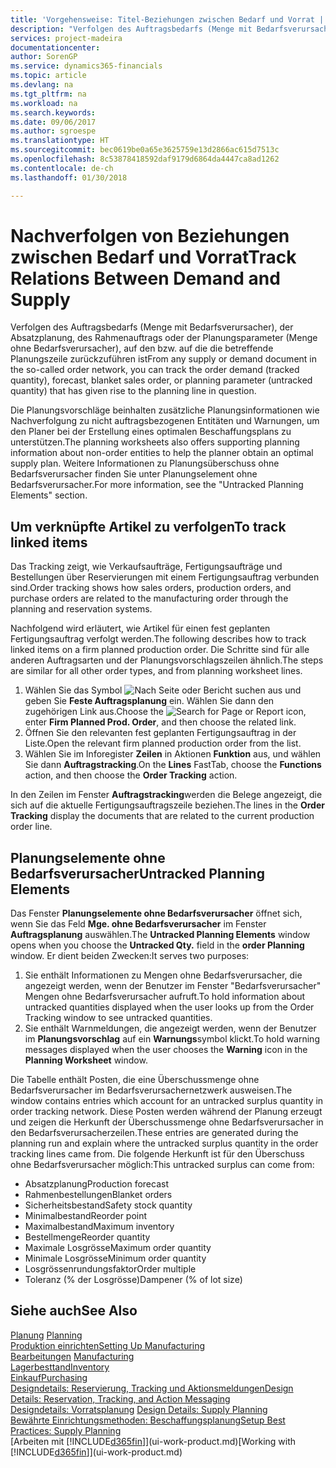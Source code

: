 ```yaml
---
title: 'Vorgehensweise: Titel-Beziehungen zwischen Bedarf und Vorrat | Microsoft Docs'
description: "Verfolgen des Auftragsbedarfs (Menge mit Bedarfsverursacher), der Absatzplanung, des Rahmenauftrags oder der Planungsparameter (Menge ohne Bedarfsverursacher), auf den bzw. auf die die betreffende Planungszeile zurückzuführen ist"
services: project-madeira
documentationcenter: 
author: SorenGP
ms.service: dynamics365-financials
ms.topic: article
ms.devlang: na
ms.tgt_pltfrm: na
ms.workload: na
ms.search.keywords: 
ms.date: 09/06/2017
ms.author: sgroespe
ms.translationtype: HT
ms.sourcegitcommit: bec0619be0a65e3625759e13d2866ac615d7513c
ms.openlocfilehash: 8c53878418592daf9179d6864da4447ca8ad1262
ms.contentlocale: de-ch
ms.lasthandoff: 01/30/2018

---
```

# <a name="track-relations-between-demand-and-supply"></a><span data-ttu-id="11fc8-103">Nachverfolgen von Beziehungen zwischen Bedarf und Vorrat</span><span class="sxs-lookup"><span data-stu-id="11fc8-103">Track Relations Between Demand and Supply</span></span>
<span data-ttu-id="11fc8-104">Verfolgen des Auftragsbedarfs (Menge mit Bedarfsverursacher), der Absatzplanung, des Rahmenauftrags oder der Planungsparameter (Menge ohne Bedarfsverursacher), auf den bzw. auf die die betreffende Planungszeile zurückzuführen ist</span><span class="sxs-lookup"><span data-stu-id="11fc8-104">From any supply or demand document in the so-called order network, you can track the order demand (tracked quantity), forecast, blanket sales order, or planning parameter (untracked quantity) that has given rise to the planning line in question.</span></span>

<span data-ttu-id="11fc8-105">Die Planungsvorschläge beinhalten zusätzliche Planungsinformationen wie  Nachverfolgung zu nicht auftragsbezogenen Entitäten und  Warnungen, um den Planer bei der Erstellung eines optimalen Beschaffungsplans zu unterstützen.</span><span class="sxs-lookup"><span data-stu-id="11fc8-105">The planning worksheets also offers supporting planning information about non-order entities to help the planner obtain an optimal supply plan.</span></span> <span data-ttu-id="11fc8-106">Weitere Informationen zu Planungsüberschuss ohne Bedarfsverursacher finden Sie unter  Planungselement ohne Bedarfsverursacher.</span><span class="sxs-lookup"><span data-stu-id="11fc8-106">For more information, see the "Untracked Planning Elements" section.</span></span>

## <a name="to-track-linked-items"></a><span data-ttu-id="11fc8-107">Um verknüpfte Artikel zu verfolgen</span><span class="sxs-lookup"><span data-stu-id="11fc8-107">To track linked items</span></span>
<span data-ttu-id="11fc8-108">Das Tracking zeigt, wie Verkaufsaufträge, Fertigungsaufträge und Bestellungen über Reservierungen mit einem Fertigungsauftrag verbunden sind.</span><span class="sxs-lookup"><span data-stu-id="11fc8-108">Order tracking shows how sales orders, production orders, and purchase orders are related to the manufacturing order through the planning and reservation systems.</span></span>

<span data-ttu-id="11fc8-109">Nachfolgend wird erläutert, wie Artikel für einen fest geplanten Fertigungsauftrag verfolgt werden.</span><span class="sxs-lookup"><span data-stu-id="11fc8-109">The following describes how to track linked items on a firm planned production order.</span></span> <span data-ttu-id="11fc8-110">Die Schritte sind für alle anderen Auftragsarten und der Planungsvorschlagszeilen ähnlich.</span><span class="sxs-lookup"><span data-stu-id="11fc8-110">The steps are similar for all other order types, and from planning worksheet lines.</span></span>

1. <span data-ttu-id="11fc8-111">Wählen Sie das Symbol ![Nach Seite oder Bericht suchen](media/ui-search/search_small.png "Symbol Nach Seite oder Bericht suchen") aus und geben Sie **Feste Auftragsplanung** ein. Wählen Sie dann den zugehörigen Link aus.</span><span class="sxs-lookup"><span data-stu-id="11fc8-111">Choose the ![Search for Page or Report](media/ui-search/search_small.png "Search for Page or Report icon") icon, enter **Firm Planned Prod. Order**, and then choose the related link.</span></span>
2. <span data-ttu-id="11fc8-112">Öffnen Sie den relevanten fest geplanten Fertigungsauftrag in der Liste.</span><span class="sxs-lookup"><span data-stu-id="11fc8-112">Open the relevant firm planned production order from the list.</span></span>
3. <span data-ttu-id="11fc8-113">Wählen Sie im Inforegister **Zeilen** in Aktionen **Funktion** aus, und wählen Sie dann **Auftragstracking**.</span><span class="sxs-lookup"><span data-stu-id="11fc8-113">On the **Lines** FastTab, choose the **Functions** action, and then choose the **Order Tracking** action.</span></span>

<span data-ttu-id="11fc8-114">In den Zeilen im Fenster **Auftragstracking**werden die Belege angezeigt, die sich auf die aktuelle Fertigungsauftragszeile beziehen.</span><span class="sxs-lookup"><span data-stu-id="11fc8-114">The lines in the **Order Tracking** display the documents that are related to the current production order line.</span></span>

## <a name="untracked-planning-elements"></a><span data-ttu-id="11fc8-115">Planungselemente ohne Bedarfsverursacher</span><span class="sxs-lookup"><span data-stu-id="11fc8-115">Untracked Planning Elements</span></span>
<span data-ttu-id="11fc8-116">Das Fenster **Planungselemente ohne Bedarfsverursacher** öffnet sich, wenn Sie das Feld **Mge. ohne Bedarfsverursacher** im Fenster **Auftragsplanung** auswählen.</span><span class="sxs-lookup"><span data-stu-id="11fc8-116">The **Untracked Planning Elements** window opens when you choose the **Untracked Qty.** field in the **order Planning** window.</span></span> <span data-ttu-id="11fc8-117">Er dient beiden Zwecken:</span><span class="sxs-lookup"><span data-stu-id="11fc8-117">It serves two purposes:</span></span>

1. <span data-ttu-id="11fc8-118">Sie enthält Informationen zu Mengen ohne Bedarfsverursacher, die angezeigt werden, wenn der Benutzer im Fenster "Bedarfsverursacher" Mengen ohne Bedarfsverursacher aufruft.</span><span class="sxs-lookup"><span data-stu-id="11fc8-118">To hold information about untracked quantities displayed when the user looks up from the Order Tracking window to see untracked quantities.</span></span>
2. <span data-ttu-id="11fc8-119">Sie enthält Warnmeldungen, die angezeigt werden, wenn der Benutzer im **Planungsvorschlag** auf ein **Warnungs**symbol klickt.</span><span class="sxs-lookup"><span data-stu-id="11fc8-119">To hold warning messages displayed when the user chooses the **Warning** icon in the **Planning Worksheet** window.</span></span>

<span data-ttu-id="11fc8-120">Die Tabelle enthält Posten, die eine Überschussmenge ohne Bedarfsverursacher im Bedarfsverursachernetzwerk ausweisen.</span><span class="sxs-lookup"><span data-stu-id="11fc8-120">The window contains entries which account for an untracked surplus quantity in order tracking network.</span></span> <span data-ttu-id="11fc8-121">Diese Posten werden während der Planung erzeugt und zeigen die Herkunft der Überschussmenge ohne Bedarfsverursacher in den Bedarfsverursacherzeilen.</span><span class="sxs-lookup"><span data-stu-id="11fc8-121">These entries are generated during the planning run and explain where the untracked surplus quantity in the order tracking lines came from.</span></span> <span data-ttu-id="11fc8-122">Die folgende Herkunft ist für den Überschuss ohne Bedarfsverursacher möglich:</span><span class="sxs-lookup"><span data-stu-id="11fc8-122">This untracked surplus can come from:</span></span>

- <span data-ttu-id="11fc8-123">Absatzplanung</span><span class="sxs-lookup"><span data-stu-id="11fc8-123">Production forecast</span></span>
- <span data-ttu-id="11fc8-124">Rahmenbestellungen</span><span class="sxs-lookup"><span data-stu-id="11fc8-124">Blanket orders</span></span>
- <span data-ttu-id="11fc8-125">Sicherheitsbestand</span><span class="sxs-lookup"><span data-stu-id="11fc8-125">Safety stock quantity</span></span>
- <span data-ttu-id="11fc8-126">Minimalbestand</span><span class="sxs-lookup"><span data-stu-id="11fc8-126">Reorder point</span></span>
- <span data-ttu-id="11fc8-127">Maximalbestand</span><span class="sxs-lookup"><span data-stu-id="11fc8-127">Maximum inventory</span></span>
- <span data-ttu-id="11fc8-128">Bestellmenge</span><span class="sxs-lookup"><span data-stu-id="11fc8-128">Reorder quantity</span></span>
- <span data-ttu-id="11fc8-129">Maximale Losgrösse</span><span class="sxs-lookup"><span data-stu-id="11fc8-129">Maximum order quantity</span></span>
- <span data-ttu-id="11fc8-130">Minimale Losgrösse</span><span class="sxs-lookup"><span data-stu-id="11fc8-130">Minimum order quantity</span></span>
- <span data-ttu-id="11fc8-131">Losgrössenrundungsfaktor</span><span class="sxs-lookup"><span data-stu-id="11fc8-131">Order multiple</span></span>
- <span data-ttu-id="11fc8-132">Toleranz (% der Losgrösse)</span><span class="sxs-lookup"><span data-stu-id="11fc8-132">Dampener (% of lot size)</span></span>

## <a name="see-also"></a><span data-ttu-id="11fc8-133">Siehe auch</span><span class="sxs-lookup"><span data-stu-id="11fc8-133">See Also</span></span>  
<span data-ttu-id="11fc8-134">[Planung](production-planning.md) </span><span class="sxs-lookup"><span data-stu-id="11fc8-134">[Planning](production-planning.md) </span></span>  
[<span data-ttu-id="11fc8-135">Produktion einrichten</span><span class="sxs-lookup"><span data-stu-id="11fc8-135">Setting Up Manufacturing</span></span>](production-configure-production-processes.md)  
<span data-ttu-id="11fc8-136">[Bearbeitungen](production-manage-manufacturing.md)  </span><span class="sxs-lookup"><span data-stu-id="11fc8-136">[Manufacturing](production-manage-manufacturing.md)  </span></span>  
[<span data-ttu-id="11fc8-137">Lagerbesttand</span><span class="sxs-lookup"><span data-stu-id="11fc8-137">Inventory</span></span>](inventory-manage-inventory.md)  
[<span data-ttu-id="11fc8-138">Einkauf</span><span class="sxs-lookup"><span data-stu-id="11fc8-138">Purchasing</span></span>](purchasing-manage-purchasing.md)  
[<span data-ttu-id="11fc8-139">Designdetails: Reservierung, Tracking und Aktionsmeldungen</span><span class="sxs-lookup"><span data-stu-id="11fc8-139">Design Details: Reservation, Tracking, and Action Messaging</span></span>](design-details-reservation-order-tracking-and-action-messaging.md)  
<span data-ttu-id="11fc8-140">[Designdetails: Vorratsplanung](design-details-supply-planning.md) </span><span class="sxs-lookup"><span data-stu-id="11fc8-140">[Design Details: Supply Planning](design-details-supply-planning.md) </span></span>  
[<span data-ttu-id="11fc8-141">Bewährte Einrichtungsmethoden: Beschaffungsplanung</span><span class="sxs-lookup"><span data-stu-id="11fc8-141">Setup Best Practices: Supply Planning</span></span>](setup-best-practices-supply-planning.md)  
<span data-ttu-id="11fc8-142">[Arbeiten mit [!INCLUDE[d365fin](includes/d365fin_md.md)]](ui-work-product.md)</span><span class="sxs-lookup"><span data-stu-id="11fc8-142">[Working with [!INCLUDE[d365fin](includes/d365fin_md.md)]](ui-work-product.md)</span></span>

